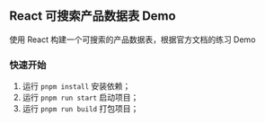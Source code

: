 ## React 可搜索产品数据表 Demo
使用 React 构建一个可搜索的产品数据表，根据官方文档的练习 Demo

### 快速开始
1. 运行 `pnpm install` 安装依赖；
2. 运行 `pnpm run start` 启动项目；
3. 运行 `pnpm run build` 打包项目；
